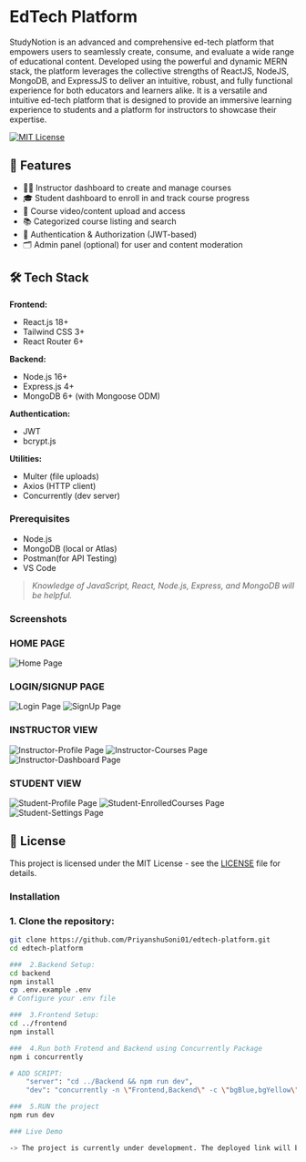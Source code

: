 # EdTech Platform

StudyNotion is an advanced and comprehensive ed-tech platform that empowers users to seamlessly create, consume, and evaluate a wide range of educational content. Developed using the powerful and dynamic MERN stack, the platform leverages the collective strengths of ReactJS, NodeJS, MongoDB, and ExpressJS to deliver an intuitive, robust, and fully functional experience for both educators and learners alike. It is a versatile and intuitive ed-tech platform that is designed to provide an immersive learning experience to students and a platform for instructors to showcase their expertise.

[![MIT License](https://img.shields.io/badge/License-MIT-green.svg)](LICENSE.txt)

## 🚀 Features

- 👨‍🏫 Instructor dashboard to create and manage courses
- 🎓 Student dashboard to enroll in and track course progress
- 🧠 Course video/content upload and access
- 📚 Categorized course listing and search
- 🔐 Authentication & Authorization (JWT-based)
- 🗂️ Admin panel (optional) for user and content moderation

## 🛠️ Tech Stack

**Frontend:**
- React.js 18+
- Tailwind CSS 3+
- React Router 6+

**Backend:**
- Node.js 16+
- Express.js 4+
- MongoDB 6+ (with Mongoose ODM)

**Authentication:**
- JWT
- bcrypt.js

**Utilities:**
- Multer (file uploads)
- Axios (HTTP client)
- Concurrently (dev server)


### Prerequisites

- Node.js
- MongoDB (local or Atlas)
- Postman(for API Testing)
- VS Code


> _Knowledge of JavaScript, React, Node.js, Express, and MongoDB will be helpful._

### Screenshots

### HOME PAGE 
![Home Page](./screenshots/home.png)

### LOGIN/SIGNUP PAGE
![Login Page](./screenshots/login%20page.png)
![SignUp Page](./screenshots/signup%20page.png)

### INSTRUCTOR VIEW
![Instructor-Profile Page](./screenshots/instructor-%20myprofile.png)
![Instructor-Courses Page](./screenshots/instructor-courses.png)
![Instructor-Dashboard Page](./screenshots/instructor-dashboard.png)

### STUDENT VIEW
![Student-Profile Page](./screenshots/student-profile.png)
![Student-EnrolledCourses Page](./screenshots/student-courses.png)
![Student-Settings Page](./screenshots/student-settings.png)

## 📜 License

This project is licensed under the MIT License - see the [LICENSE](LICENSE.txt) file for details.

### Installation

### 1. Clone the repository:

```bash
git clone https://github.com/PriyanshuSoni01/edtech-platform.git
cd edtech-platform

###  2.Backend Setup:
cd backend
npm install
cp .env.example .env
# Configure your .env file

###  3.Frontend Setup:
cd ../frontend
npm install

###  4.Run both Frotend and Backend using Concurrently Package 
npm i concurrently

# ADD SCRIPT:
    "server": "cd ../Backend && npm run dev",
    "dev": "concurrently -n \"Frontend,Backend\" -c \"bgBlue,bgYellow\" \"npm start\" \"npm run server\""

###  5.RUN the project
npm run dev

### Live Demo

-> The project is currently under development. The deployed link will be added here once it's live._

